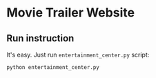 # Movie Trailer Website



## Run instruction

It's easy. Just run `entertainment_center.py` script:

    python entertainment_center.py
